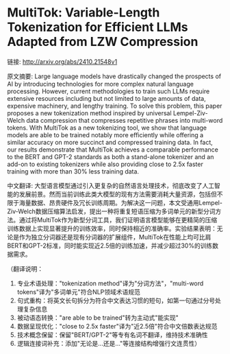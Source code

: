 # MultiTok: Variable-Length Tokenization for Efficient LLMs Adapted from LZW Compression

链接: http://arxiv.org/abs/2410.21548v1

原文摘要:
Large language models have drastically changed the prospects of AI by
introducing technologies for more complex natural language processing. However,
current methodologies to train such LLMs require extensive resources including
but not limited to large amounts of data, expensive machinery, and lengthy
training. To solve this problem, this paper proposes a new tokenization method
inspired by universal Lempel-Ziv-Welch data compression that compresses
repetitive phrases into multi-word tokens. With MultiTok as a new tokenizing
tool, we show that language models are able to be trained notably more
efficiently while offering a similar accuracy on more succinct and compressed
training data. In fact, our results demonstrate that MultiTok achieves a
comparable performance to the BERT and GPT-2 standards as both a stand-alone
tokenizer and an add-on to existing tokenizers while also providing close to
2.5x faster training with more than 30% less training data.

中文翻译:
大型语言模型通过引入更复杂的自然语言处理技术，彻底改变了人工智能的发展前景。然而当前训练此类大模型的现有方法需要消耗大量资源，包括但不限于海量数据、昂贵硬件及冗长训练周期。为解决这一问题，本文受通用Lempel-Ziv-Welch数据压缩算法启发，提出一种将重复短语压缩为多词单元的新型分词方法。通过将MultiTok作为新型分词工具，我们证明语言模型能够在更精简的压缩训练数据上实现显著提升的训练效率，同时保持相近的准确率。实验结果表明：无论是作为独立分词器还是现有分词器的扩展组件，MultiTok在性能上均可比肩BERT和GPT-2标准，同时能实现近2.5倍的训练加速，并减少超过30%的训练数据需求。

（翻译说明：
1. 专业术语处理："tokenization method"译为"分词方法"，"multi-word tokens"译为"多词单元"符合NLP领域术语规范
2. 句式重构：将英文长句拆分为符合中文表达习惯的短句，如第一句通过分号处理复杂信息
3. 被动语态转换："are able to be trained"转为主动式"能实现"
4. 数据呈现优化："close to 2.5x faster"译为"近2.5倍"符合中文倍数表达规范
5. 技术概念保留：保留"BERT/GPT-2"等专有名词不翻译，维持技术准确性
6. 逻辑连接词补充：添加"无论是...还是..."等连接结构增强行文连贯性）

